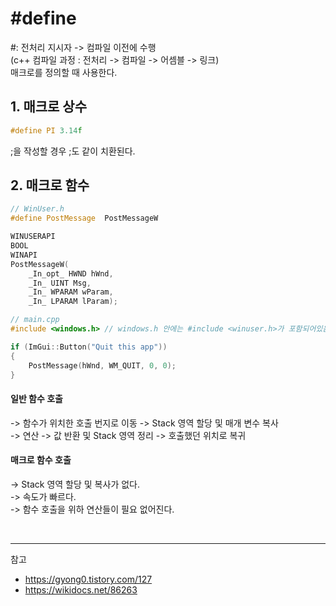 # #define
#: 전처리 지시자 -> 컴파일 이전에 수행   
(c++ 컴파일 과정 : 전처리 -> 컴파일 -> 어셈블 -> 링크)   
매크로를 정의할 때 사용한다.

## 1. 매크로 상수
```c++
#define PI 3.14f
```
;을 작성할 경우 ;도 같이 치환된다.

## 2. 매크로 함수
```c++
// WinUser.h
#define PostMessage  PostMessageW

WINUSERAPI
BOOL
WINAPI
PostMessageW(
    _In_opt_ HWND hWnd,
    _In_ UINT Msg,
    _In_ WPARAM wParam,
    _In_ LPARAM lParam);
```
```c++
// main.cpp
#include <windows.h> // windows.h 안에는 #include <winuser.h>가 포함되어있음

if (ImGui::Button("Quit this app"))
{
    PostMessage(hWnd, WM_QUIT, 0, 0);
}
```

#### 일반 함수 호출
-> 함수가 위치한 호출 번지로 이동 -> Stack 영역 할당 및 매개 변수 복사   
-> 연산 -> 값 반환 및 Stack 영역 정리 -> 호출했던 위치로 복귀

#### 매크로 함수 호출
-> Stack 영역 할당 및 복사가 없다.   
-> 속도가 빠르다.   
-> 함수 호출을 위하 연산들이 필요 없어진다.

<br>

---
참고
* https://gyong0.tistory.com/127
* https://wikidocs.net/86263